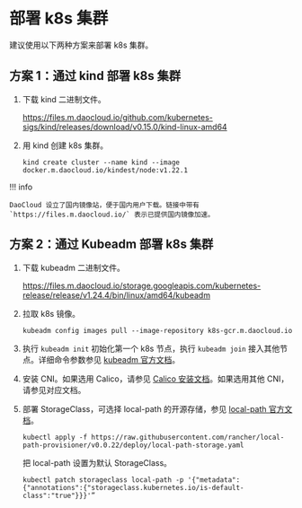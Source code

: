 # 部署 k8s 集群

建议使用以下两种方案来部署 k8s 集群。

## 方案 1：通过 kind 部署 k8s 集群

1. 下载 kind 二进制文件。

    https://files.m.daocloud.io/github.com/kubernetes-sigs/kind/releases/download/v0.15.0/kind-linux-amd64

2. 用 kind 创建 k8s 集群。

	```shell
	kind create cluster --name kind --image docker.m.daocloud.io/kindest/node:v1.22.1
	```
	
!!! info

	DaoCloud 设立了国内镜像站，便于国内用户下载。链接中带有 `https://files.m.daocloud.io/` 表示已提供国内镜像加速。

## 方案 2：通过 Kubeadm 部署 k8s 集群

1. 下载 kubeadm 二进制文件。

    https://files.m.daocloud.io/storage.googleapis.com/kubernetes-release/release/v1.24.4/bin/linux/amd64/kubeadm

2. 拉取 k8s 镜像。

	```
	kubeadm config images pull --image-repository k8s-gcr.m.daocloud.io
	```

3. 执行 `kubeadm init` 初始化第一个 k8s 节点，执行 `kubeadm join` 接入其他节点。详细命令参数参见 [kubeadm 官方文档](https://kubernetes.io/zh-cn/docs/setup/production-environment/tools/kubeadm/create-cluster-kubeadm/)。

4. 安装 CNI。如果选用 Calico，请参见 [Calico 安装文档](https://projectcalico.docs.tigera.io/getting-started/kubernetes/self-managed-onprem/onpremises)。如果选用其他 CNI，请参见对应文档。

5. 部署 StorageClass，可选择 local-path 的开源存储，参见 [local-path 官方文档](https://github.com/rancher/local-path-provisioner)。

	```
	kubectl apply -f https://raw.githubusercontent.com/rancher/local-path-provisioner/v0.0.22/deploy/local-path-storage.yaml
	```

	把 local-path 设置为默认 StorageClass。

	```
	kubectl patch storageclass local-path -p '{"metadata": {"annotations":{"storageclass.kubernetes.io/is-default-class":"true"}}}'”
	```
